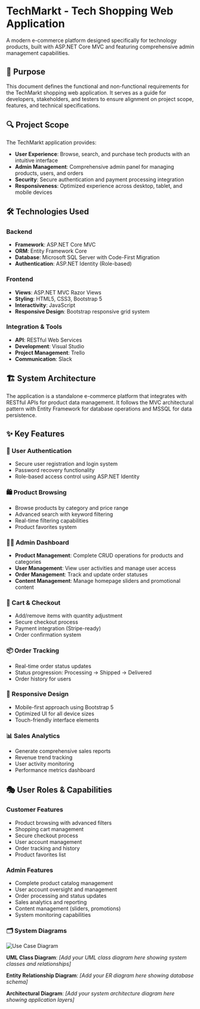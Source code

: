 # TechMarkt - Tech Shopping Web Application

A modern e-commerce platform designed specifically for technology products, built with ASP.NET Core MVC and featuring comprehensive admin management capabilities.

## 🎯 Purpose

This document defines the functional and non-functional requirements for the TechMarkt shopping web application. It serves as a guide for developers, stakeholders, and testers to ensure alignment on project scope, features, and technical specifications.

## 🔍 Project Scope

The TechMarkt application provides:

- **User Experience**: Browse, search, and purchase tech products with an intuitive interface
- **Admin Management**: Comprehensive admin panel for managing products, users, and orders
- **Security**: Secure authentication and payment processing integration
- **Responsiveness**: Optimized experience across desktop, tablet, and mobile devices

## 🛠️ Technologies Used

### Backend
- **Framework**: ASP.NET Core MVC
- **ORM**: Entity Framework Core
- **Database**: Microsoft SQL Server with Code-First Migration
- **Authentication**: ASP.NET Identity (Role-based)

### Frontend
- **Views**: ASP.NET MVC Razor Views
- **Styling**: HTML5, CSS3, Bootstrap 5
- **Interactivity**: JavaScript
- **Responsive Design**: Bootstrap responsive grid system

### Integration & Tools
- **API**: RESTful Web Services
- **Development**: Visual Studio
- **Project Management**: Trello
- **Communication**: Slack

## 🏗️ System Architecture

The application is a standalone e-commerce platform that integrates with RESTful APIs for product data management. It follows the MVC architectural pattern with Entity Framework for database operations and MSSQL for data persistence.

## ✨ Key Features

### 🔐 User Authentication
- Secure user registration and login system
- Password recovery functionality
- Role-based access control using ASP.NET Identity

### 🛍️ Product Browsing
- Browse products by category and price range
- Advanced search with keyword filtering
- Real-time filtering capabilities
- Product favorites system

### 👨‍💼 Admin Dashboard
- **Product Management**: Complete CRUD operations for products and categories
- **User Management**: View user activities and manage user access
- **Order Management**: Track and update order statuses
- **Content Management**: Manage homepage sliders and promotional content

### 🛒 Cart & Checkout
- Add/remove items with quantity adjustment
- Secure checkout process
- Payment integration (Stripe-ready)
- Order confirmation system

### 📦 Order Tracking
- Real-time order status updates
- Status progression: Processing → Shipped → Delivered
- Order history for users

### 📱 Responsive Design
- Mobile-first approach using Bootstrap 5
- Optimized UI for all device sizes
- Touch-friendly interface elements

### 📊 Sales Analytics
- Generate comprehensive sales reports
- Revenue trend tracking
- User activity monitoring
- Performance metrics dashboard

## 🎭 User Roles & Capabilities

### Customer Features
- Product browsing with advanced filters
- Shopping cart management
- Secure checkout process
- User account management
- Order tracking and history
- Product favorites list

### Admin Features
- Complete product catalog management
- User account oversight and management
- Order processing and status updates
- Sales analytics and reporting
- Content management (sliders, promotions)
- System monitoring capabilities

### 🗂️ System Diagrams

![Use Case Diagram](.wwwroot/img/UseCaseDiagram2.png)



**UML Class Diagram**: *[Add your UML class diagram here showing system classes and relationships]*

**Entity Relationship Diagram**: *[Add your ER diagram here showing database schema]*

**Architectural Diagram**: *[Add your system architecture diagram here showing application layers]*

